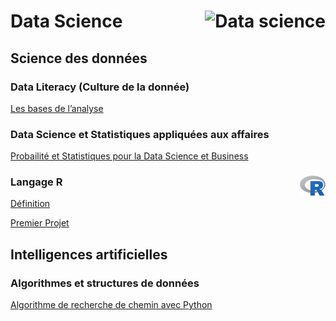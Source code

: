 # Data Science <a href="https://github.com/MiKL5/"><img src="https://github.com/MiKL5/Business_Intelligence/raw/master/assets/bi.svg" alt="Data science" align="right" height="64px"></a>

## **Science des données**
### **Data Literacy (Culture de la donnée)**
[Les bases de l’analyse](analysisIntro)
### **Data Science et Statistiques appliquées aux affaires**  
[Probailité et Statistiques pour la Data Science et Business](productivityAndStatistics4DataScienceAndBusiness)  
<!-- [Numpy]() -->
<!-- [Apprendre l’analyse et la visualistion de données avec Python]() -->
### **Langage R** <a href="https://github.com/MiKL5/"><img src="https://github.com/MiKL5/MiKL5/raw/master/assets/r.svg.png" alt="Langage R" align="right" height="32px"></a>
[Définition](R/define)

[Premier Projet ](R/OC/firstProject)
## **Intelligences artificielles**
### **Algorithmes et structures de données**
[Algorithme de recherche de chemin avec Python](pathfindingAlgorithmsWithPython)
